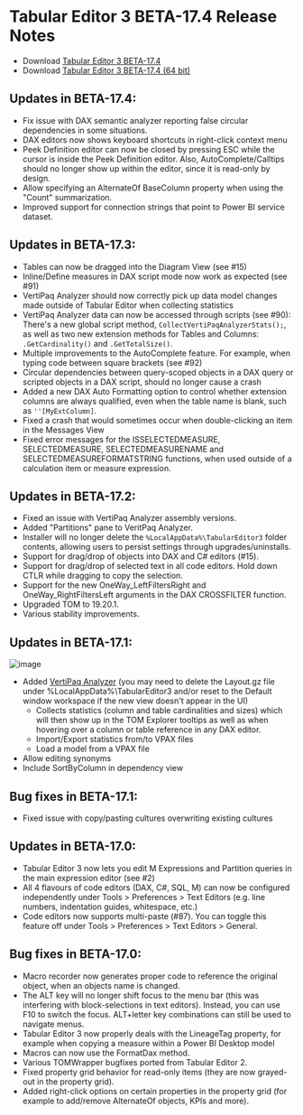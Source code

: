 ﻿# Tabular Editor 3 BETA-17.4 Release Notes

- Download [Tabular Editor 3 BETA-17.4](https://cdn.tabulareditor.com/files/TabularEditor.3.BETA-17.4.x86.msi)
- Download [Tabular Editor 3 BETA-17.4 (64 bit)](https://cdn.tabulareditor.com/files/TabularEditor.3.BETA-17.4.x64.msi)

## Updates in BETA-17.4:

- Fix issue with DAX semantic analyzer reporting false circular dependencies in some situations.
- DAX editors now shows keyboard shortcuts in right-click context menu
- Peek Definition editor can now be closed by pressing ESC while the cursor is inside the Peek Definition editor. Also, AutoComplete/Calltips should no longer show up within the editor, since it is read-only by design.
- Allow specifying an AlternateOf BaseColumn property when using the "Count" summarization.
- Improved support for connection strings that point to Power BI service dataset.

## Updates in BETA-17.3:

- Tables can now be dragged into the Diagram View (see #15)
- Inline/Define measures in DAX script mode now work as expected (see #91)
- VertiPaq Analyzer should now correctly pick up data model changes made outside of Tabular Editor when collecting statistics
- VertiPaq Analyzer data can now be accessed through scripts (see #90): There's a new global script method, `CollectVertiPaqAnalyzerStats();`, as well as two new extension methods for Tables and Columns: `.GetCardinality()` and `.GetTotalSize()`.
- Multiple improvements to the AutoComplete feature. For example, when typing code between square brackets (see #92)
- Circular dependencies between query-scoped objects in a DAX query or scripted objects in a DAX script, should no longer cause a crash
- Added a new DAX Auto Formatting option to control whether extension columns are always qualified, even when the table name is blank, such as `''[MyExtColumn]`.
- Fixed a crash that would sometimes occur when double-clicking an item in the Messages View
- Fixed error messages for the ISSELECTEDMEASURE, SELECTEDMEASURE, SELECTEDMEASURENAME and SELECTEDMEASUREFORMATSTRING functions, when used outside of a calculation item or measure expression.

## Updates in BETA-17.2:

- Fixed an issue with VertiPaq Analyzer assembly versions.
- Added "Partitions" pane to VeritPaq Analyzer.
- Installer will no longer delete the `%LocalAppData%\TabularEditor3` folder contents, allowing users to persist settings through upgrades/uninstalls.
- Support for drag/drop of objects into DAX and C# editors (#15).
- Support for drag/drop of selected text in all code editors. Hold down CTLR while dragging to copy the selection.
- Support for the new OneWay_LeftFiltersRight and OneWay_RightFiltersLeft arguments in the DAX CROSSFILTER function.
- Upgraded TOM to 19.20.1.
- Various stability improvements.

## Updates in BETA-17.1:

![image](https://user-images.githubusercontent.com/8976200/112887423-762b9900-90d3-11eb-8248-d9da55fe8fe3.png)

- Added [VertiPaq Analyzer](https://www.sqlbi.com/tools/vertipaq-analyzer/) (you may need to delete the Layout.gz file under %LocalAppData%\TabularEditor3 and/or reset to the Default window workspace if the new view doesn't appear in the UI)
  - Collects statistics (column and table cardinalities and sizes) which will then show up in the TOM Explorer tooltips as well as when hovering over a column or table reference in any DAX editor.
  - Import/Export statistics from/to VPAX files
  - Load a model from a VPAX file
- Allow editing synonyms
- Include SortByColumn in dependency view

## Bug fixes in BETA-17.1:

- Fixed issue with copy/pasting cultures overwriting existing cultures

## Updates in BETA-17.0:

- Tabular Editor 3 now lets you edit M Expressions and Partition queries in the main expression editor (see #2)
- All 4 flavours of code editors (DAX, C#, SQL, M) can now be configured independently under Tools > Preferences > Text Editors (e.g. line numbers, indentation guides, whitespace, etc.)
- Code editors now supports multi-paste (#87). You can toggle this feature off under Tools > Preferences > Text Editors > General.

## Bug fixes in BETA-17.0:

- Macro recorder now generates proper code to reference the original object, when an objects name is changed.
- The ALT key will no longer shift focus to the menu bar (this was interfering with block-selections in text editors). Instead, you can use F10 to switch the focus. ALT+letter key combinations can still be used to navigate menus.
- Tabular Editor 3 now properly deals with the LineageTag property, for example when copying a measure within a Power BI Desktop model
- Macros can now use the FormatDax method.
- Various TOMWrapper bugfixes ported from Tabular Editor 2.
- Fixed property grid behavior for read-only items (they are now grayed-out in the property grid).
- Added right-click options on certain properties in the property grid (for example to add/remove AlternateOf objects, KPIs and more).
